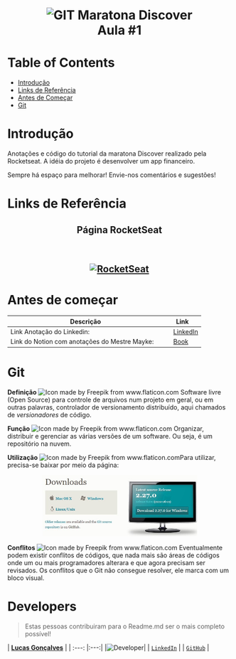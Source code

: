 <h1 align="center">
    <img alt="GIT" title="GIT" src="https://media-exp1.licdn.com/dms/image/C4D1BAQHbiUE4OxMDLg/company-background_10000/0/1610651398980?e=1611050400&v=beta&t=C3vPWjpIcVVTgvNge7d8WwGYAfwa51LwxKI5nilhjwA" width="1000px"/>
    Maratona Discover <br>
    Aula #1
</h1>

# Table of Contents
- [Introdução](#Introdução)
- [Links de Referência](#Links-de-Referência)
- [Antes de Começar](#Antes-de-Começar)
- [Git](#Git)


# Introdução 

Anotações e código do tutorial da maratona Discover realizado pela Rocketseat. A idéia do projeto é desenvolver um app financeiro.

Sempre há espaço para melhorar! Envie-nos comentários e sugestões!

# Links de Referência
<h2 align="center">Página RocketSeat</h2><br>
<h2 align="center"><a href="https://maratonadiscover.rocketseat.com.br/inscricao" target="_blank"><img alt="RocketSeat" title="Developer" src="https://maratonadiscover.rocketseat.com.br/_next/image?url=%2Fimages%2FillustrationEvolve.png&w=640&q=75" width="400px" /></a></h2>


# **Antes de começar**

|Descrição|Link|
|--|--|
|Link Anotação do Linkedin: &nbsp;&nbsp;&nbsp;| &nbsp;&nbsp;&nbsp; [LinkedIn](https://git-scm.com/)|
Link do Notion com anotações do Mestre Mayke: &nbsp;&nbsp;&nbsp;| &nbsp;&nbsp;&nbsp; [Book](https://git-scm.com/book/en/v2)

# **Git**

**Definição** <img alt="Icon made by Freepik from www.flaticon.com" title="Icon made by Freepik from www.flaticon.com" src="https://image.flaticon.com/icons/svg/60/60678.svg" width="15px" /> Software livre (Open Source) para controle de arquivos num projeto em geral, ou em outras palavras, controlador de versionamento distribuído, aqui chamados de *versionadores* de código.

**Função** <img alt="Icon made by Freepik from www.flaticon.com" title="Icon made by Freepik from www.flaticon.com" src="https://image.flaticon.com/icons/svg/60/60678.svg" width="15px" /> Organizar, distribuir e gerenciar as várias versões de um software. Ou seja, é um repositório na nuvem.

**Utilização** <img alt="Icon made by Freepik from www.flaticon.com" title="Icon made by Freepik from www.flaticon.com" src="https://image.flaticon.com/icons/svg/60/60678.svg" width="15px" />Para utilizar, precisa-se baixar por meio da página:

<p align="center">
<a href="https://git-scm.com/download" target="_blank"><img alt="Download Git" title="Download Git" src="https://raw.githubusercontent.com/Auriflanos/Git_GitHub_Training/master/Screen%20download.jpg" width="350px"/></a>
</p>

**Conflitos** <img alt="Icon made by Freepik from www.flaticon.com" title="Icon made by Freepik from www.flaticon.com" src="https://image.flaticon.com/icons/svg/60/60678.svg" width="15px" /> Eventualmente podem existir conflitos de códigos, que nada mais são áreas de códigos onde um ou mais programadores alterara e que agora precisam ser revisados. Os conflitos que o Git não consegue resolver, ele marca com um bloco visual.

# **Developers**

> Estas pessoas contribuiram para o Readme.md ser o mais completo possível!

| <a href="https://github.com/Auriflanos" target="_blank">**Lucas Gonçalves**</a> | 
| :---: |:---:| 
|<img alt="Developer" title="Developer" src="https://avatars0.githubusercontent.com/u/66454089?s=460&u=7d44989a97508ae37a8d5d81fb1bf19e005f15e9&v=4" width="130px" />| 
| <a href="https://www.linkedin.com/in/lucasrgoncalves/" target="_blank">`LinkedIn`</a> |
| <a href="https://github.com/Auriflanos" target="_blank">`GitHub`</a> | 